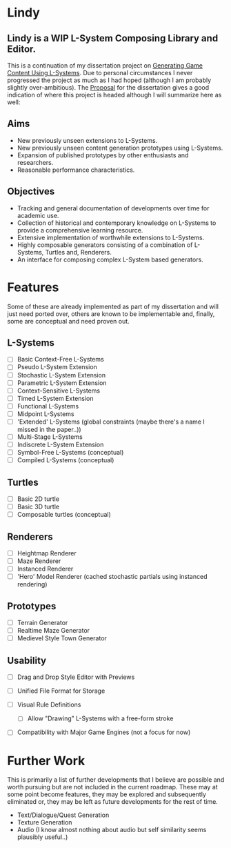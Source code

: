 # Lindy
Lindy is a WIP L-System Composing Library and Editor.
---
This is a continuation of my dissertation project on [Generating Game Content Using L-Systems](https://github.com/cogilv25/Dissertation). Due to personal circumstances I never progressed the project as much as I had hoped (although I am probably slightly over-ambitious). The [Proposal](https://github.com/cogilv25/Dissertation/tree/main/Documentation/Proposal) for the dissertation gives a good indication of where this project is headed although I will summarize here as well:

## Aims
- New previously unseen extensions to L-Systems.
- New previously unseen content generation prototypes using L-Systems.
- Expansion of published prototypes by other enthusiasts and researchers.
- Reasonable performance characteristics.

## Objectives
- Tracking and general documentation of developments over time for academic use.
- Collection of historical and contemporary knowledge on L-Systems to provide a comprehensive learning resource. 
- Extensive implementation of worthwhile extensions to L-Systems.
- Highly composable generators consisting of a combination of L-Systems, Turtles and, Renderers.
- An interface for composing complex L-System based generators.

# Features
Some of these are already implemented as part of my dissertation and will just need ported over, others are known to be implementable and, finally, some are conceptual and need proven out.
## L-Systems
- [ ] Basic Context-Free L-Systems
- [ ] Pseudo L-System Extension
- [ ] Stochastic L-System Extension
- [ ] Parametric L-System Extension
- [ ] Context-Sensitive L-Systems
- [ ] Timed L-System Extension
- [ ] Functional L-Systems
- [ ] Midpoint L-Systems
- [ ] 'Extended' L-Systems (global constraints (maybe there's a name I missed in the paper..))
- [ ] Multi-Stage L-Systems
- [ ] Indiscrete L-System Extension
- [ ] Symbol-Free L-Systems (conceptual)
- [ ] Compiled L-Systems (conceptual)

## Turtles
- [ ] Basic 2D turtle
- [ ] Basic 3D turtle
- [ ] Composable turtles (conceptual)

## Renderers
- [ ] Heightmap Renderer
- [ ] Maze Renderer
- [ ] Instanced Renderer
- [ ] 'Hero' Model Renderer (cached stochastic partials using instanced rendering)

## Prototypes
- [ ] Terrain Generator
- [ ] Realtime Maze Generator
- [ ] Medievel Style Town Generator

## Usability
- [ ] Drag and Drop Style Editor with Previews
- [ ] Unified File Format for Storage
- [ ] Visual Rule Definitions
	- [ ] Allow "Drawing" L-Systems with a free-form stroke
- [ ] Compatibility with Major Game Engines (not a focus for now)


# Further Work
This is primarily a list of further developments that I believe are possible and worth pursuing but are not included in the current roadmap. These may at some point become features, they may be explored and subsequently eliminated or, they may be left as future developments for the rest of time.

- Text/Dialogue/Quest Generation
- Texture Generation
- Audio (I know almost nothing about audio but self similarity seems plausibly useful..)